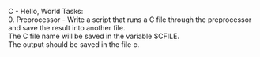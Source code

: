 C - Hello, World Tasks:<br>
0. Preprocessor - Write a script that runs a C file through the preprocessor and save the result into another file.<br>
The C file name will be saved in the variable $CFILE.<br>
The output should be saved in the file c.<br>
